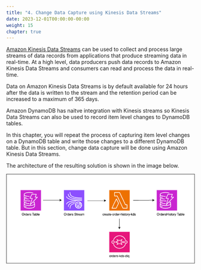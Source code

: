 ```yaml
---
title: "4. Change Data Capture using Kinesis Data Streams"
date: 2023-12-01T00:00:00-00:00
weight: 15
chapter: true
---
```


[Amazon Kinesis Data Streams](https://docs.aws.amazon.com/amazondynamodb/latest/developerguide/kds.html) can be used to collect and process large streams of data records from applications that produce streaming data in real-time. At a high level, data producers push data records to Amazon Kinesis Data Streams and consumers can read and process the data in real-time.

Data on Amazon Kinesis Data Streams is by default available for 24 hours after the data is written to the stream and the retention period can be increased to a maximum of 365 days.

Amazon DynamoDB has naitve integration with Kinesis streams so Kinesis Data Streams can also be used to record item level changes to DynamoDB tables.

In this chapter, you will repeat the process of capturing item level changes on a DynamoDB table and write those changes to a different DynamoDB table. But in this section, change data capture will be done using Amazon Kinesis Data Streams.

The architecture of the resulting solution is shown in the image below.

![Final Deployment Architecture](/static/images/change-data-capture/cdc-kds/create-order-history-kds.png)
